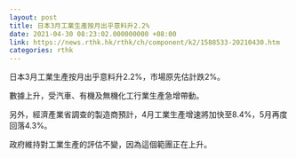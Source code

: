 ```yaml
---
layout: post
title: 日本3月工業生產按月出乎意料升2.2%
date: 2021-04-30 08:23:02.000000000 +08:00
link: https://news.rthk.hk/rthk/ch/component/k2/1588533-20210430.htm
categories: rthk
---
```


日本3月工業生產按月出乎意料升2.2%，市場原先估計跌2%。

數據上升，受汽車、有機及無機化工行業生產急增帶動。

另外，經濟產業省調查的製造商預計，4月工業生產增速將加快至8.4%，5月再度回落4.3%。

政府維持對工業生產的評估不變，因為這個範團正在上升。
